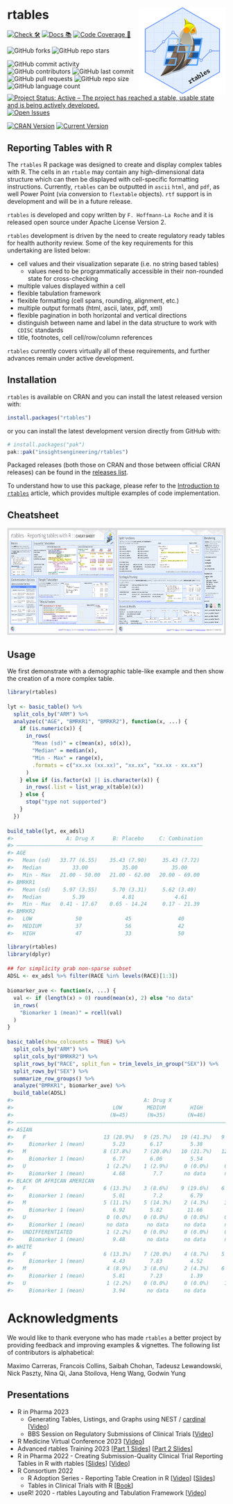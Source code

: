 
<!-- README.md is generated from README.Rmd. Please edit that file -->

# rtables <a href='https://github.com/insightsengineering/rtables'><img src="man/figures/logo.png" align="right" height="200" width="200"/></a>

<!-- start badges -->

[![Check
🛠](https://github.com/insightsengineering/rtables/actions/workflows/check.yaml/badge.svg)](https://github.com/insightsengineering/rtables/actions/workflows/check.yaml)
[![Docs
📚](https://github.com/insightsengineering/rtables/actions/workflows/docs.yaml/badge.svg)](https://insightsengineering.github.io/rtables/)
[![Code Coverage
📔](https://raw.githubusercontent.com/insightsengineering/rtables/_xml_coverage_reports/data/main/badge.svg)](https://raw.githubusercontent.com/insightsengineering/rtables/_xml_coverage_reports/data/main/coverage.xml)

![GitHub
forks](https://img.shields.io/github/forks/insightsengineering/rtables?style=social)
![GitHub repo
stars](https://img.shields.io/github/stars/insightsengineering/rtables?style=social)

![GitHub commit
activity](https://img.shields.io/github/commit-activity/m/insightsengineering/rtables)
![GitHub
contributors](https://img.shields.io/github/contributors/insightsengineering/rtables)
![GitHub last
commit](https://img.shields.io/github/last-commit/insightsengineering/rtables)
![GitHub pull
requests](https://img.shields.io/github/issues-pr/insightsengineering/rtables)
![GitHub repo
size](https://img.shields.io/github/repo-size/insightsengineering/rtables)
![GitHub language
count](https://img.shields.io/github/languages/count/insightsengineering/rtables)
[![Project Status: Active – The project has reached a stable, usable
state and is being actively
developed.](https://www.repostatus.org/badges/latest/active.svg)](https://www.repostatus.org/#active)
[![Open
Issues](https://img.shields.io/github/issues-raw/insightsengineering/rtables?color=red&label=open%20issues)](https://github.com/insightsengineering/rtables/issues?q=is%3Aissue+is%3Aopen+sort%3Aupdated-desc)

[![CRAN
Version](https://www.r-pkg.org/badges/version/rtables)](https://CRAN.R-project.org/package=rtables)
[![Current
Version](https://img.shields.io/github/r-package/v/insightsengineering/rtables/main?color=purple&label=Development%20Version)](https://github.com/insightsengineering/rtables/tree/main)
<!-- end badges -->

## Reporting Tables with R

The `rtables` R package was designed to create and display complex
tables with R. The cells in an `rtable` may contain any high-dimensional
data structure which can then be displayed with cell-specific formatting
instructions. Currently, `rtables` can be outputted in `ascii` `html`,
and `pdf`, as well Power Point (via conversion to `flextable` objects).
`rtf` support is in development and will be in a future release.

`rtables` is developed and copy written by `F. Hoffmann-La Roche` and it
is released open source under Apache License Version 2.

`rtables` development is driven by the need to create regulatory ready
tables for health authority review. Some of the key requirements for
this undertaking are listed below:

- cell values and their visualization separate (i.e. no string based
  tables)
  - values need to be programmatically accessible in their non-rounded
    state for cross-checking
- multiple values displayed within a cell
- flexible tabulation framework
- flexible formatting (cell spans, rounding, alignment, etc.)
- multiple output formats (html, ascii, latex, pdf, xml)
- flexible pagination in both horizontal and vertical directions
- distinguish between name and label in the data structure to work with
  `CDISC` standards
- title, footnotes, cell cell/row/column references

`rtables` currently covers virtually all of these requirements, and
further advances remain under active development.

## Installation

`rtables` is available on CRAN and you can install the latest released
version with:

``` r
install.packages("rtables")
```

or you can install the latest development version directly from GitHub
with:

``` r
# install.packages("pak")
pak::pak("insightsengineering/rtables")
```

Packaged releases (both those on CRAN and those between official CRAN
releases) can be found in the [releases
list](https://github.com/insightsengineering/rtables/releases).

To understand how to use this package, please refer to the [Introduction
to
`rtables`](https://insightsengineering.github.io/rtables/articles/rtables.html)
article, which provides multiple examples of code implementation.

## Cheatsheet

<a href="https://github.com/insightsengineering/rtables/blob/main/inst/cheatsheet/rtables_cheatsheet_01-24.pdf"><img src="https://raw.githubusercontent.com/insightsengineering/rtables/main/inst/cheatsheet/rtables_cheatsheet_01-24_thumbs.png" width="630" height="247"/></a>

## Usage

We first demonstrate with a demographic table-like example and then show
the creation of a more complex table.

``` r
library(rtables)

lyt <- basic_table() %>%
  split_cols_by("ARM") %>%
  analyze(c("AGE", "BMRKR1", "BMRKR2"), function(x, ...) {
    if (is.numeric(x)) {
      in_rows(
        "Mean (sd)" = c(mean(x), sd(x)),
        "Median" = median(x),
        "Min - Max" = range(x),
        .formats = c("xx.xx (xx.xx)", "xx.xx", "xx.xx - xx.xx")
      )
    } else if (is.factor(x) || is.character(x)) {
      in_rows(.list = list_wrap_x(table)(x))
    } else {
      stop("type not supported")
    }
  })

build_table(lyt, ex_adsl)
#>                 A: Drug X      B: Placebo     C: Combination
#> ————————————————————————————————————————————————————————————
#> AGE                                                         
#>   Mean (sd)   33.77 (6.55)    35.43 (7.90)     35.43 (7.72) 
#>   Median          33.00           35.00           35.00     
#>   Min - Max   21.00 - 50.00   21.00 - 62.00   20.00 - 69.00 
#> BMRKR1                                                      
#>   Mean (sd)    5.97 (3.55)     5.70 (3.31)     5.62 (3.49)  
#>   Median          5.39            4.81             4.61     
#>   Min - Max   0.41 - 17.67    0.65 - 14.24     0.17 - 21.39 
#> BMRKR2                                                      
#>   LOW              50              45               40      
#>   MEDIUM           37              56               42      
#>   HIGH             47              33               50
```

``` r
library(rtables)
library(dplyr)

## for simplicity grab non-sparse subset
ADSL <- ex_adsl %>% filter(RACE %in% levels(RACE)[1:3])

biomarker_ave <- function(x, ...) {
  val <- if (length(x) > 0) round(mean(x), 2) else "no data"
  in_rows(
    "Biomarker 1 (mean)" = rcell(val)
  )
}

basic_table(show_colcounts = TRUE) %>%
  split_cols_by("ARM") %>%
  split_cols_by("BMRKR2") %>%
  split_rows_by("RACE", split_fun = trim_levels_in_group("SEX")) %>%
  split_rows_by("SEX") %>%
  summarize_row_groups() %>%
  analyze("BMRKR1", biomarker_ave) %>%
  build_table(ADSL)
#>                                          A: Drug X                            B: Placebo                           C: Combination           
#>                                LOW        MEDIUM        HIGH         LOW         MEDIUM       HIGH         LOW         MEDIUM        HIGH   
#>                               (N=45)      (N=35)       (N=46)       (N=42)       (N=48)      (N=31)       (N=40)       (N=39)       (N=47)  
#> ————————————————————————————————————————————————————————————————————————————————————————————————————————————————————————————————————————————
#> ASIAN                                                                                                                                       
#>   F                         13 (28.9%)   9 (25.7%)   19 (41.3%)   9 (21.4%)    18 (37.5%)   9 (29.0%)   13 (32.5%)   9 (23.1%)    17 (36.2%)
#>     Biomarker 1 (mean)         5.23        6.17         5.38         5.64         5.55        4.33         5.46         5.48         5.19   
#>   M                         8 (17.8%)    7 (20.0%)   10 (21.7%)   12 (28.6%)   10 (20.8%)   8 (25.8%)   5 (12.5%)    11 (28.2%)   16 (34.0%)
#>     Biomarker 1 (mean)         6.77        6.06         5.54         4.9          4.98        6.81         6.53         5.47         4.98   
#>   U                          1 (2.2%)    1 (2.9%)     0 (0.0%)     0 (0.0%)     0 (0.0%)    1 (3.2%)     0 (0.0%)     1 (2.6%)     1 (2.1%) 
#>     Biomarker 1 (mean)         4.68         7.7       no data      no data      no data       6.97       no data       11.93         9.01   
#> BLACK OR AFRICAN AMERICAN                                                                                                                   
#>   F                         6 (13.3%)    3 (8.6%)    9 (19.6%)    6 (14.3%)    8 (16.7%)    2 (6.5%)    7 (17.5%)    4 (10.3%)     3 (6.4%) 
#>     Biomarker 1 (mean)         5.01         7.2         6.79         6.15         5.26        8.57         5.72         5.76         4.58   
#>   M                         5 (11.1%)    5 (14.3%)    2 (4.3%)     3 (7.1%)    5 (10.4%)    4 (12.9%)   4 (10.0%)    5 (12.8%)    5 (10.6%) 
#>     Biomarker 1 (mean)         6.92        5.82        11.66         4.46         6.14        8.47         6.16         5.25         4.83   
#>   U                          0 (0.0%)    0 (0.0%)     0 (0.0%)     0 (0.0%)     0 (0.0%)    0 (0.0%)     1 (2.5%)     1 (2.6%)     0 (0.0%) 
#>     Biomarker 1 (mean)       no data      no data     no data      no data      no data      no data       2.79         9.82       no data  
#>   UNDIFFERENTIATED           1 (2.2%)    0 (0.0%)     0 (0.0%)     0 (0.0%)     0 (0.0%)    0 (0.0%)     2 (5.0%)     0 (0.0%)     0 (0.0%) 
#>     Biomarker 1 (mean)         9.48       no data     no data      no data      no data      no data       6.46       no data      no data  
#> WHITE                                                                                                                                       
#>   F                         6 (13.3%)    7 (20.0%)    4 (8.7%)    5 (11.9%)    6 (12.5%)    6 (19.4%)   6 (15.0%)     3 (7.7%)     2 (4.3%) 
#>     Biomarker 1 (mean)         4.43        7.83         4.52         6.42         5.07        7.83         6.71         5.87         10.7   
#>   M                          4 (8.9%)    3 (8.6%)     2 (4.3%)    6 (14.3%)     1 (2.1%)    1 (3.2%)     2 (5.0%)    5 (12.8%)     3 (6.4%) 
#>     Biomarker 1 (mean)         5.81        7.23         1.39         4.72         4.58        12.87        2.3          5.1          5.98   
#>   U                          1 (2.2%)    0 (0.0%)     0 (0.0%)     1 (2.4%)     0 (0.0%)    0 (0.0%)     0 (0.0%)     0 (0.0%)     0 (0.0%) 
#>     Biomarker 1 (mean)         3.94       no data     no data        3.77       no data      no data     no data      no data      no data
```

# Acknowledgments

We would like to thank everyone who has made `rtables` a better project
by providing feedback and improving examples & vignettes. The following
list of contributors is alphabetical:

Maximo Carreras, Francois Collins, Saibah Chohan, Tadeusz Lewandowski,
Nick Paszty, Nina Qi, Jana Stoilova, Heng Wang, Godwin Yung

## Presentations

- R in Pharma 2023
  - Generating Tables, Listings, and Graphs using NEST /
    [cardinal](https://pharmaverse.github.io/cardinal/)
    \[[Video](https://www.youtube.com/watch?v=YPmbLPSYFYM)\]
  - BBS Session on Regulatory Submissions of Clinical Trials
    \[[Video](https://www.youtube.com/watch?v=yZS4OBuJe_Q)\]
- R Medicine Virtual Conference 2023
  \[[Video](https://www.youtube.com/watch?v=sxFsavKI7s4)\]
- Advanced rtables Training 2023 \[[Part 1
  Slides](https://github.com/insightsengineering/rtables/blob/main/inst/extdata/Advanced_rtables_part1.pdf)\]
  \[[Part 2
  Slides](https://github.com/insightsengineering/rtables/blob/main/inst/extdata/Advances_rtables_part2.pdf)\]
- R in Pharma 2022 - Creating Submission-Quality Clinical Trial
  Reporting Tables in R with rtables
  \[[Slides](https://github.com/insightsengineering/rtables/blob/main/inst/extdata/Clinical_Trial_Reporting_Tables_in_R.pdf)\]
  \[[Video](https://www.youtube.com/watch?v=zBm_NZ0VtKs)\]
- R Consortium 2022
  - R Adoption Series - Reporting Table Creation in R
    \[[Video](https://www.youtube.com/watch?v=1i6vOId2h4A)\]
    \[[Slides](https://github.com/insightsengineering/rtables/blob/main/inst/extdata/r_adoption_slides.pdf)\]
  - Tables in Clinical Trials with R
    \[[Book](https://rconsortium.github.io/rtrs-wg/)\]
- useR! 2020 - rtables Layouting and Tabulation Framework
  \[[Video](https://www.youtube.com/watch?v=CBQzZ8ZhXLA)\]
